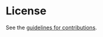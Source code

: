 # License

See the
[guidelines for contributions](https://github.com/macyabbey/draft-scim-agent-extension/blob/main/CONTRIBUTING.md).
